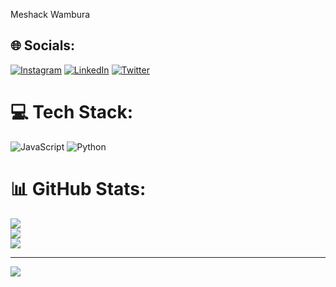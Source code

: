 Meshack Wambura

## 🌐 Socials:
[![Instagram](https://img.shields.io/badge/Instagram-%23E4405F.svg?logo=Instagram&logoColor=white)](https://instagram.com/wxmbura) [![LinkedIn](https://img.shields.io/badge/LinkedIn-%230077B5.svg?logo=linkedin&logoColor=white)](https://linkedin.com/in/meshack-wambura-921a73237) [![Twitter](https://img.shields.io/badge/Twitter-%231DA1F2.svg?logo=Twitter&logoColor=white)](https://twitter.com/wambura_sir) 

# 💻 Tech Stack:
  ![JavaScript](https://img.shields.io/badge/javascript-%23323330.svg?style=for-the-badge&logo=javascript&logoColor=%23F7DF1E) ![Python](https://img.shields.io/badge/python-3670A0?style=for-the-badge&logo=python&logoColor=ffdd54)
# 📊 GitHub Stats:
![](https://github-readme-stats.vercel.app/api?username=Wambura001&theme=dark&hide_border=false&include_all_commits=true&count_private=true)<br/>
![](https://github-readme-streak-stats.herokuapp.com/?user=Wambura001&theme=dark&hide_border=false)<br/>
![](https://github-readme-stats.vercel.app/api/top-langs/?username=Wambura001&theme=dark&hide_border=false&include_all_commits=true&count_private=true&layout=compact)

---
[![](https://visitcount.itsvg.in/api?id=Wambura001&icon=0&color=0)](https://visitcount.itsvg.in)
<!---
Wambura001/Wambura001 is a ✨ special ✨ repository because its `README.md` (this file) appears on your GitHub profile.
You can click the Preview link to take a look at your changes.
--->
